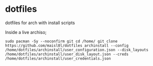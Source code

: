 # dotfiles

dotfiles for arch with install scripts


  Inside a live archiso;
  
  ``sudo pacman -Sy --noconfirm git
  cd /home/
  git clone https://github.com/maisl0l/dotfiles
  archinstall --config /home/dotfiles/archinstall/user_configuration.json --disk_layouts /home/dotfiles/archinstall/user_disk_layout.json --creds /home/dotfiles/archinstall/user_credentials.json``
